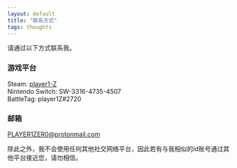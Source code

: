 ```yaml
---
layout: default
title: "联系方式"
tags: thoughts
---
```


请通过以下方式联系我。  
  
### 游戏平台
Steam: [player1-Z](https://steamcommunity.com/id/player1-Z)  
Nintendo Switch: SW-3316-4735-4507  
BattleTag: player1Z#2720  
  
### 邮箱
PLAYER1ZER0@protonmail.com  
   
除此之外，我不会使用任何其他社交网络平台，因此若有与我相似的id账号通过其他平台接近您，请勿相信。  
